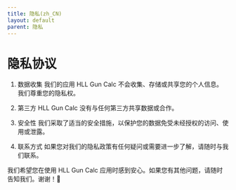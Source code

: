 ```yaml
---
title: 隐私(zh_CN)
layout: default
parent: 隐私
---
```


# 隐私协议

1. 数据收集
   我们的应用 HLL Gun Calc 不会收集、存储或共享您的个人信息。我们尊重您的隐私权。

2. 第三方
   HLL Gun Calc 没有与任何第三方共享数据或合作。

3. 安全性
   我们采取了适当的安全措施，以保护您的数据免受未经授权的访问、使用或泄露。

4. 联系方式
   如果您对我们的隐私政策有任何疑问或需要进一步了解，请随时与我们联系。

我们希望您在使用 HLL Gun Calc 应用时感到安心。如果您有其他问题，请随时告知我们。谢谢！🙌